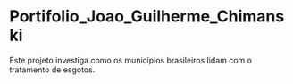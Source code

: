 # Portifolio_Joao_Guilherme_Chimanski
Este projeto investiga como os municípios brasileiros lidam com o tratamento de esgotos.
